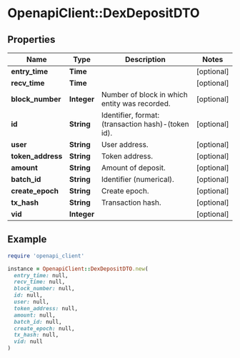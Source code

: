 # OpenapiClient::DexDepositDTO

## Properties

| Name | Type | Description | Notes |
| ---- | ---- | ----------- | ----- |
| **entry_time** | **Time** |  | [optional] |
| **recv_time** | **Time** |  | [optional] |
| **block_number** | **Integer** | Number of block in which entity was recorded. | [optional] |
| **id** | **String** | Identifier, format: (transaction hash)-(token id). | [optional] |
| **user** | **String** | User address. | [optional] |
| **token_address** | **String** | Token address. | [optional] |
| **amount** | **String** | Amount of deposit. | [optional] |
| **batch_id** | **String** | Identifier (numerical). | [optional] |
| **create_epoch** | **String** | Create epoch. | [optional] |
| **tx_hash** | **String** | Transaction hash. | [optional] |
| **vid** | **Integer** |  | [optional] |

## Example

```ruby
require 'openapi_client'

instance = OpenapiClient::DexDepositDTO.new(
  entry_time: null,
  recv_time: null,
  block_number: null,
  id: null,
  user: null,
  token_address: null,
  amount: null,
  batch_id: null,
  create_epoch: null,
  tx_hash: null,
  vid: null
)
```


